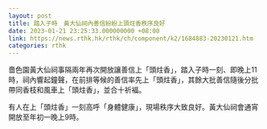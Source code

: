 ```yaml
---
layout: post
title: 踏入子時　黃大仙祠內善信紛紛上頭炷香秩序良好
date: 2023-01-21 23:25:33.000000000 +08:00
link: https://news.rthk.hk/rthk/ch/component/k2/1684883-20230121.htm
categories: rthk
---
```


嗇色園黃大仙祠事隔兩年再次開放讓善信上「頭炷香」，踏入子時一刻、即晚上11時，祠內響起鐘聲，在前排等候的善信率先上「頭炷香」，其餘大批善信隨後分批帶同香枝和風車上「頭炷香」，並合十祈褔。

有人在上「頭炷香」一刻高呼「身體健康」，現場秩序大致良好。黃大仙祠會通宵開放至年初一晚上9時。

